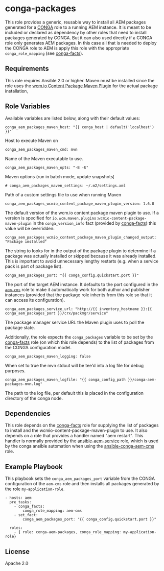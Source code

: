 # conga-packages

This role provides a generic, reusable way to install all AEM packages generated for a [CONGA](http://devops.wcm.io/conga/) role to a running AEM instance. It is meant to be included or declared as dependency by other roles that need to install packages generated by CONGA. But it can also used directly if a CONGA role only generates AEM packages. In this case all that is needed to deploy the CONGA role to AEM is apply this role with the appropriate `conga_role_mapping` (see [conga-facts](https://github.com/wcm-io-devops/ansible-conga-facts)).

## Requirements

This role requires Ansible 2.0 or higher. Maven must be installed since the role uses the [wcm.io Content Package Maven Plugin](http://wcm.io/tooling/maven/plugins/wcmio-content-package-maven-plugin/) for the actual package installation, 


## Role Variables

Available variables are listed below, along with their default values:

    conga_aem_packages_maven_host: "{{ conga_host | default('localhost') }}"

Host to execute Maven on

	conga_aem_packages_maven_cmd: mvn

Name of the Maven executable to use. 

    conga_aem_packages_maven_opts: "-B -U"

Maven options (run in batch mode, update snapshots)

    # conga_aem_packages_maven_settings: ~/.m2/settings.xml

Path of a custom settings file to use when running Maven

	conga_aem_packages_wcmio_content_package_maven_plugin_version: 1.6.0

The default version of the wcm.io content package maven plugin to use.
If a version is specified for `io.wcm.maven.plugins:wcmio-content-package-maven-plugin` in the `conga_version_info` fact (provided by [conga-facts](https://github.com/wcm-io-devops/ansible-conga-facts)) this value will be overridden.

	conga_aem_packages_wcmio_content_package_maven_plugin_changed_output: "Package installed"

The string to looks for in the output of the package plugin to determine if a package was actually installed or skipped because it was already installed. This is important to avoid unnecessary lengthy restarts (e.g. when a service pack is part of package list).

	conga_aem_packages_port: "{{ conga_config.quickstart.port }}"

The port of the target AEM instance. It defaults to the port configured in the [`aem-cms`](https://github.com/wcm-io-devops/conga-aem-definitions/blob/develop/conga-aem-definitions/src/main/roles/aem-cms.yaml) role to make it automatically work for both author and publisher instances (provided that the package role inherits from this role so that it can access its configuration).

	conga_aem_packages_service_url: "http://{{ inventory_hostname }}:{{ conga_aem_packages_port }}/crx/packmgr/service"

The package manager service URL the Maven plugin uses to poll the package state.

Additionally, the role expects the `conga_packages` variable to be set by the [conga-facts](https://github.com/wcm-io-devops/ansible-conga-facts) role (on which this role depends) to the list of packages from the CONGA configuration model.

    conga_aem_packages_maven_logging: false

When set to true the mvn stdout will be tee'd into a log file for debug purposes.

    conga_aem_packages_maven_logfile: "{{ conga_config_path }}/conga-aem-packages-mvn.log"

The path to the log file, per default this is placed in the configuration directory of the conga node.

## Dependencies

This role depends on the
[conga-facts](https://github.com/wcm-io-devops/ansible-conga-facts) role
for supplying the list of packages to install and the wcmio-content-package-maven-plugin to use.
It also depends on a role that provides a handler named "aem restart". This handler is normally
provided by the [ansible-aem-service](https://github.com/wcm-io-devops/ansible-aem-service)
role, which is used by the conga ansible automation when using the
[ansible-conga-aem-cms](https://github.com/wcm-io-devops/ansible-conga-aem-cms) role.

## Example Playbook

This playbook sets the `conga_aem_packages_port`  variable from the CONGA configuration of the `aem-cms` role and then installs all packages generated by the role `my-application-role`.

	- hosts: aem
	  pre_tasks:
	    - conga_facts:
	        conga_role_mapping: aem-cms
	    - set_fact:
	        conga_aem_packages_port: "{{ conga_config.quickstart.port }}"
	
	  roles:
	    - { role: conga-aem-packages, conga_role_mapping: my-application-role}

## License

Apache 2.0
